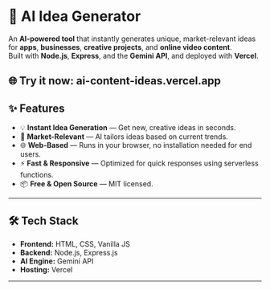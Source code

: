 # 🚀 AI Idea Generator

An **AI-powered tool** that instantly generates unique, market-relevant ideas for **apps**, **businesses**, **creative projects**, and **online video content**.  
Built with **Node.js**, **Express**, and the **Gemini API**, and deployed with **Vercel**.

🌐 Try it now: ai-content-ideas.vercel.app
---

## ✨ Features
- 💡 **Instant Idea Generation** — Get new, creative ideas in seconds.
- 🎯 **Market-Relevant** — AI tailors ideas based on current trends.
- 🌐 **Web-Based** — Runs in your browser, no installation needed for end users.
- ⚡ **Fast & Responsive** — Optimized for quick responses using serverless functions.
- 📦 **Free & Open Source** — MIT licensed.

---

## 🛠️ Tech Stack
- **Frontend:** HTML, CSS, Vanilla JS
- **Backend:** Node.js, Express.js
- **AI Engine:** Gemini API
- **Hosting:** Vercel

---
